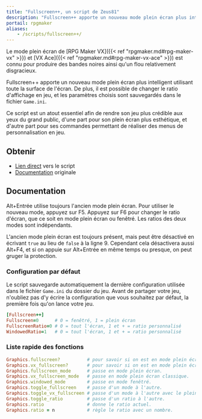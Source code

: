```yaml
---
title: "Fullscreen++, un script de Zeus81"
description: "Fullscreen++ apporte un nouveau mode plein écran plus intelligent utilisant toute la surface de l'écran, sur RPG Maker VX et VX Ace. Installez ce script pour améliorer la qualité visuelle de votre jeu."
portail: rpgmaker
aliases:
    - /scripts/fullscreen++/
---
```


Le mode plein écran de [RPG Maker VX]({{< ref "rpgmaker.md#rpg-maker-vx" >}}) et [VX Ace]({{< ref "rpgmaker.md#rpg-maker-vx-ace" >}}) est connu pour produire des bandes noires ainsi qu'un flou relativement disgracieux.

Fullscreen++ apporte un nouveau mode plein écran plus intelligent utilisant toute la surface de l'écran. De plus, il est possible de changer le ratio d'affichage en jeu, et les paramètres choisis sont sauvegardés dans le fichier `Game.ini`.

Ce script est un atout essentiel afin de rendre son jeu plus crédible aux yeux du grand public, d'une part pour son plein écran plus esthétique, et d'autre part pour ses commandes permettant de réaliser des menus de personnalisation en jeu.

## Obtenir

- [Lien direct](http://pastebin.com/raw/kc1hzBek) vers le script
- [Documentation](http://pastebin.com/raw/1TQfMnVJ) originale

## Documentation

Alt+Entrée utilise toujours l'ancien mode plein écran. Pour utiliser le nouveau mode, appuyez sur F5. Appuyez sur F6 pour changer le ratio d'écran, que ce soit en mode plein écran ou fenêtré. Les ratios des deux modes sont indépendants.

L'ancien mode plein écran est toujours présent, mais peut être désactivé en écrivant `true` au lieu de `false` à la ligne 9. Cependant cela désactivera aussi Alt+F4, et si on appuie sur Alt+Entrée en même temps ou presque, on peut gruger la protection.

### Configuration par défaut

Le script sauvegarde automatiquement la dernière configuration utilisée dans le fichier `Game.ini` du dossier du jeu. Avant de partager votre jeu, n'oubliez pas d'y écrire la configuration que vous souhaitez par défaut, la première fois qu'on lance votre jeu.

```ruby
[Fullscreen++]
Fullscreen=0      # 0 = fenêtré, 1 = plein écran
FullscreenRatio=0 # 0 = tout l'écran, 1 et + = ratio personnalisé
WindowedRatio=1   # 0 = tout l'écran, 1 et + = ratio personnalisé
```

### Liste rapide des fonctions

```ruby
Graphics.fullscreen?          # pour savoir si on est en mode plein écran ou pas.
Graphics.vx_fullscreen?       # pour savoir si on est en mode plein écran classique.
Graphics.fullscreen_mode      # passe en mode plein écran.
Graphics.vx_fullscreen_mode   # passe en mode plein écran classique.
Graphics.windowed_mode        # passe en mode fenêtré.
Graphics.toggle_fullscreen    # passe d'un mode à l'autre.
Graphics.toggle_vx_fullscreen # passe d'un mode à l'autre avec le plein écran classique.
Graphics.toggle_ratio         # passe d'un ratio à l'autre.
Graphics.ratio                # donne le ratio actuel.
Graphics.ratio = n            # règle le ratio avec un nombre.
```
